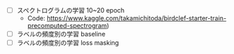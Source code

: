 - [ ] スペクトログラムの学習 10~20 epoch
  - Code: https://www.kaggle.com/takamichitoda/birdclef-starter-train-precomputed-spectrogram)
- [ ] ラベルの頻度別の学習 baseline
- [ ] ラベルの頻度別の学習 loss masking
